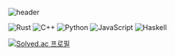 ![header](https://capsule-render.vercel.app/api?type=waving&color=auto&height=300&section=header&text=Seokhui%20Han&fontSize=90&fontColor=000000)

![Rust](https://img.shields.io/badge/rust-%23000000.svg?style=for-the-badge&logo=rust&logoColor=white) ![C++](https://img.shields.io/badge/c++-%2300599C.svg?style=for-the-badge&logo=c%2B%2B&logoColor=white) ![Python](https://img.shields.io/badge/python-3670A0?style=for-the-badge&logo=python&logoColor=ffdd54) ![JavaScript](https://img.shields.io/badge/javascript-%23323330.svg?style=for-the-badge&logo=javascript&logoColor=%23F7DF1E) ![Haskell](https://img.shields.io/badge/Haskell-%23121011.svg?style=for-the-badge&logo=haskell&logoColor=white)

<!---
hui0518/hui0518 is a ✨ special ✨ repository because its `README.md` (this file) appears on your GitHub profile.
You can click the Preview link to take a look at your changes.
--->
[![Solved.ac 프로필](http://mazassumnida.wtf/api/generate_badge?boj=hui051875)](https://solved.ac/hui051875)
